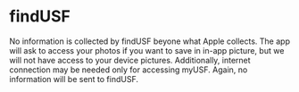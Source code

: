 # findUSF
No information is collected by findUSF beyone what Apple collects. 
The app will ask to access your photos if you want to save in in-app picture, but we will not have access to your device pictures.
Additionally, internet connection may be needed only for accessing myUSF. Again, no information will be sent to findUSF.
